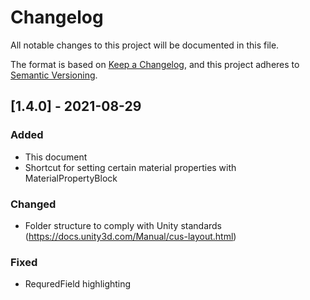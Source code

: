 # Changelog
All notable changes to this project will be documented in this file.

The format is based on [Keep a Changelog](https://keepachangelog.com/en/1.0.0/),
and this project adheres to [Semantic Versioning](https://semver.org/spec/v2.0.0.html).

## [1.4.0] - 2021-08-29
### Added
- This document
- Shortcut for setting certain material properties with MaterialPropertyBlock

### Changed
- Folder structure to comply with Unity standards (https://docs.unity3d.com/Manual/cus-layout.html)

### Fixed
- RequredField highlighting